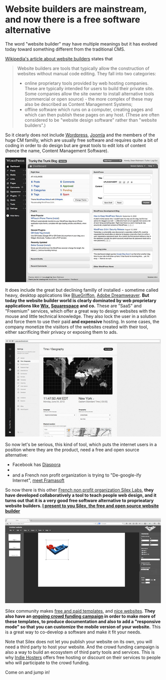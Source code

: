 # Website builders are mainstream, and now there is a free software alternative

The word "website builder" may have multiple meanings but it has evolved today toward something different from the traditional CMS.

[Wikipedia's article about website builders](https://en.wikipedia.org/wiki/Website_builder) states that

> Website builders are tools that typically allow the construction of websites without manual code editing. They fall into two categories:
> * online proprietary tools provided by web hosting companies. These are typically intended for users to build their private site. Some companies allow the site owner to install alternative tools (commercial or open source) - the more complex of these may also be described as Content Management Systems;
> * offline software which runs on a computer, creating pages and which can then publish these pages on any host. (These are often considered to be "website design software" rather than "website builders".)

So it clearly does not include [Wordpress](https://wordpress.org/), [Joomla](https://www.joomla.org/) and the members of the huge CM familly, which are usually free software and requires quite a bit of coding in order to do design but are great tools to edit lots of content (hence the name, Content Management Software).

![Wordpress user interface](../images/wordpress-screenshot.jpg)

It does include the great but declining familly of installed - sometime called heavy, desktop applications like [BlueGriffon](http://bluegriffon.org/), [Adobe Dreamweaver](http://www.adobe.com/products/dreamweaver.html). **But today the website builder world is clearly dominated by web proprietary applications like [Wix](http://www.wix.com/), [Squarespace](https://www.squarespace.com/) and co.** These are "SaaS" and "Freemium" services, which offer a great way to design websites with the mouse and little technical knowledge. They also lock the user in a solution and force them to use their paid __and expensive__ hosting. In some cases, the company monetize the visiitors of the websites created with their tool, either sacrificing their privacy or exposing them to ads.

![Squarespace user interface](../images/ob_83e079_squarespace.jpg)

So now let's be serious, this kind of tool, which puts the internet users in a position where they are the product, need a free and open source alternative:
* Facebook has [Diaspora](https://joindiaspora.com/)
* 
* and a French non profit organization is trying to "De-google-ify Internet", [meet Framasoft](https://degooglisons-internet.org/?l=en)

So now there is this other [French non profit organization Silex Labs](http://www.silexlabs.org), **they have developed collaboratively a tool to teach people web design, and it turns out that it is a very good free software alternative to proprieatary website builders. [I present to you Silex, the free and open source website builder](http://www.silex.me/)**

![Silex user interface](../images/silex-screenshot.png)

Silex community makes [free and paid templates](), and [nice websites](). **They also have an [ongoing crowd funding campaign]() in order to make more of these templates, to produce documentation and also to add a "responsive mode" so that you can customize the mobile version of your website.** This is a great way to co-develop a software and make it fit your needs.

Note that Silex does not let you publish your website on its own, you will need a third party to host your website. And the crowd funding campaign is also a way to build an ecosystem of third party tools and services. This is why [Indie Hosters](https://indiehosters.net/page/home) offers free hosting or discount on their services to people who will participate to the crowd funding.

Come on and jump in!
